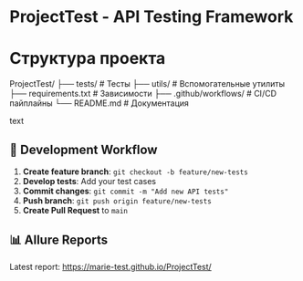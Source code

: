 # ProjectTest - API Testing Framework

# Структура проекта
ProjectTest/
├── tests/           # Тесты
├── utils/           # Вспомогательные утилиты
├── requirements.txt # Зависимости
├── .github/workflows/ # CI/CD пайплайны
└── README.md       # Документация

text

## 🚀 Development Workflow

1. **Create feature branch**: `git checkout -b feature/new-tests`
2. **Develop tests**: Add your test cases
3. **Commit changes**: `git commit -m "Add new API tests"`
4. **Push branch**: `git push origin feature/new-tests`
5. **Create Pull Request** to `main`

## 📊 Allure Reports

Latest report: https://marie-test.github.io/ProjectTest/